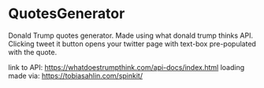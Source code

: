 # QuotesGenerator
Donald Trump quotes generator. Made using what donald trump thinks API.
Clicking tweet it button opens your twitter page with text-box pre-populated with the quote.

link to API: https://whatdoestrumpthink.com/api-docs/index.html
loading made via: https://tobiasahlin.com/spinkit/
